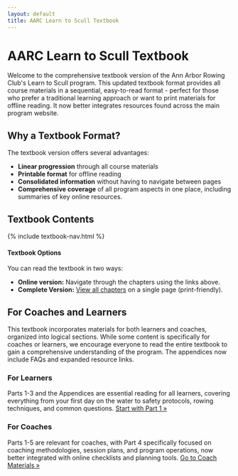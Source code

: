 ```yaml
---
layout: default
title: AARC Learn to Scull Textbook
---
```


# AARC Learn to Scull Textbook

Welcome to the comprehensive textbook version of the Ann Arbor Rowing Club's Learn to Scull program. This updated textbook format provides all course materials in a sequential, easy-to-read format - perfect for those who prefer a traditional learning approach or want to print materials for offline reading. It now better integrates resources found across the main program website.

## Why a Textbook Format?

The textbook version offers several advantages:
- **Linear progression** through all course materials
- **Printable format** for offline reading
- **Consolidated information** without having to navigate between pages
- **Comprehensive coverage** of all program aspects in one place, including summaries of key online resources.

## Textbook Contents

{% include textbook-nav.html %}

<div class="info-box tip">
  <h4>Textbook Options</h4>
  <p>You can read the textbook in two ways:</p>
  <ul>
    <li><strong>Online version:</strong> Navigate through the chapters using the links above.</li>
    <li><strong>Complete Version:</strong> <a href="{{ site.baseurl }}/textbook/all.html">View all chapters</a> on a single page (print-friendly).</li>
    </ul>
</div>

## For Coaches and Learners

This textbook incorporates materials for both learners and coaches, organized into logical sections. While some content is specifically for coaches or learners, we encourage everyone to read the entire textbook to gain a comprehensive understanding of the program. The appendices now include FAQs and expanded resource links.

<div class="two-col-grid">
  <div>
    <h3>For Learners</h3>
    <p>Parts 1-3 and the Appendices are essential reading for all learners, covering everything from your first day on the water to safety protocols, rowing techniques, and common questions. <a href="chapters/part1.html">Start with Part 1 »</a></p>
  </div>

  <div>
    <h3>For Coaches</h3>
    <p>Parts 1-5 are relevant for coaches, with Part 4 specifically focused on coaching methodologies, session plans, and program operations, now better integrated with online checklists and planning tools. <a href="chapters/part4.html">Go to Coach Materials »</a></p>
  </div>
</div>
